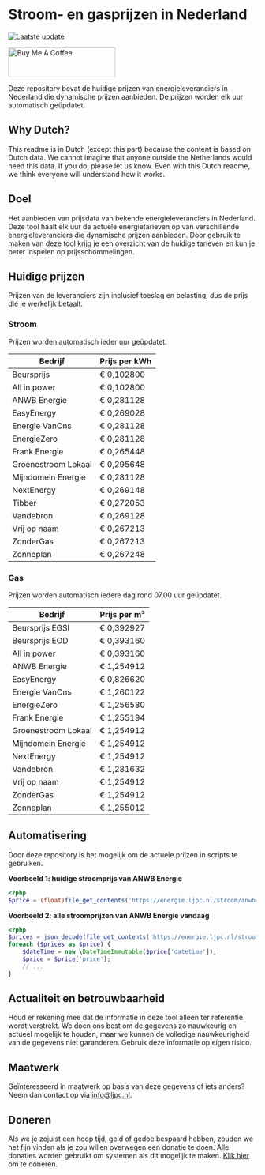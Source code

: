 # Stroom- en gasprijzen in Nederland

![Laatste update](https://img.shields.io/badge/laatste%20update-2025--06--22%2019%3A00%20CET-brightgreen)

<a href="https://www.buymeacoffee.com/Lars-" target="_blank"><img src="https://cdn.buymeacoffee.com/buttons/v2/default-orange.png" alt="Buy Me A Coffee" height="60" style="height: 60px !important;width: 217px !important;" ></a>

Deze repository bevat de huidige prijzen van energieleveranciers in Nederland die dynamische prijzen aanbieden. De prijzen worden elk uur automatisch geüpdatet.

## Why Dutch?

This readme is in Dutch (except this part) because the content is based on Dutch data. We cannot imagine that anyone outside the Netherlands would need this data. If you do, please let us know. Even with this Dutch readme, we think
everyone will understand how it works.

## Doel

Het aanbieden van prijsdata van bekende energieleveranciers in Nederland. Deze tool haalt elk uur de actuele energietarieven op van verschillende energieleveranciers die dynamische prijzen aanbieden. Door gebruik te maken van deze tool
krijg je een overzicht van de huidige tarieven en kun je beter inspelen op prijsschommelingen.

## Huidige prijzen

Prijzen van de leveranciers zijn inclusief toeslag en belasting, dus de prijs die je werkelijk betaalt.

### Stroom

Prijzen worden automatisch ieder uur geüpdatet.

 Bedrijf | Prijs per kWh 
---------|---------------
Beursprijs | € 0,102800
All in power | € 0,102800
ANWB Energie | € 0,281128
EasyEnergy | € 0,269028
Energie VanOns | € 0,281128
EnergieZero | € 0,281128
Frank Energie | € 0,265448
Groenestroom Lokaal | € 0,295648
Mijndomein Energie | € 0,281128
NextEnergy | € 0,269148
Tibber | € 0,272053
Vandebron | € 0,269128
Vrij op naam | € 0,267213
ZonderGas | € 0,267213
Zonneplan | € 0,267248


### Gas

Prijzen worden automatisch iedere dag rond 07.00 uur geüpdatet.

 Bedrijf | Prijs per m³ 
---------|--------------
Beursprijs EGSI | € 0,392927
Beursprijs EOD | € 0,393160
All in power | € 0,393160
ANWB Energie | € 1,254912
EasyEnergy | € 0,826620
Energie VanOns | € 1,260122
EnergieZero | € 1,256580
Frank Energie | € 1,255194
Groenestroom Lokaal | € 1,254912
Mijndomein Energie | € 1,254912
NextEnergy | € 1,254912
Vandebron | € 1,281632
Vrij op naam | € 1,254912
ZonderGas | € 1,254912
Zonneplan | € 1,255012


## Automatisering

Door deze repository is het mogelijk om de actuele prijzen in scripts te gebruiken.

**Voorbeeld 1: huidige stroomprijs van ANWB Energie**

```php
<?php
$price = (float)file_get_contents('https://energie.ljpc.nl/stroom/anwb-energie-nu.txt');

```

**Voorbeeld 2: alle stroomprijzen van ANWB Energie vandaag**

```php
<?php
$prices = json_decode(file_get_contents('https://energie.ljpc.nl/stroom/all-in-power-vandaag.json'),true);
foreach ($prices as $price) {
    $dateTime = new \DateTimeImmutable($price['datetime']);
    $price = $price['price'];
    // ...
}
```

## Actualiteit en betrouwbaarheid

Houd er rekening mee dat de informatie in deze tool alleen ter referentie wordt verstrekt. We doen ons best om de gegevens zo nauwkeurig en actueel mogelijk te houden, maar we kunnen de volledige nauwkeurigheid van de gegevens niet
garanderen. Gebruik deze informatie op eigen risico.

## Maatwerk

Geïnteresseerd in maatwerk op basis van deze gegevens of iets anders? Neem dan contact op
via [info@ljpc.nl](mailto:info@ljpc.nl?subject=Energie%20prijzen).

## Doneren

Als we je zojuist een hoop tijd, geld of gedoe bespaard hebben, zouden we het fijn vinden als je zou willen overwegen een
donatie te doen. Alle donaties worden gebruikt om systemen als dit mogelijk te
maken. [Klik hier](https://www.buymeacoffee.com/Lars-) om te doneren.
